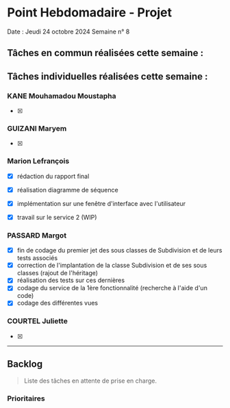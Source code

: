 # Point Hebdomadaire - Projet

Date : Jeudi 24 octobre 2024
Semaine n° 8

## Tâches en commun réalisées cette semaine :

## Tâches individuelles réalisées cette semaine :

### KANE Mouhamadou Moustapha
- [x] 

### GUIZANI Maryem
- [x] 

### Marion Lefrançois
- [x] rédaction du rapport final
- [x] réalisation diagramme de séquence
- [x] implémentation sur une fenêtre d'interface avec l'utilisateur
- [x] travail sur le service 2 (WIP)


### PASSARD Margot
- [x] fin de codage du premier jet des sous classes de Subdivision et de leurs tests associés
- [x] correction de l'implantation de la classe Subdivision et de ses sous classes (rajout de l'héritage)
- [x] réalisation des tests sur ces dernières
- [x] codage du service de la 1ère fonctionnalité (recherche à l'aide d'un code)
- [x] codage des différentes vues  

### COURTEL Juliette
- [x] 




---

## Backlog

> Liste des tâches en attente de prise en charge.

### Prioritaires
